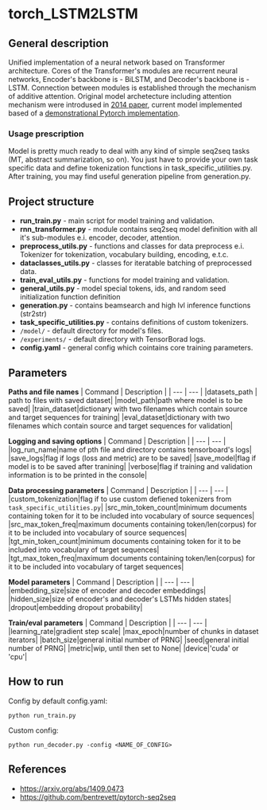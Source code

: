 # torch_LSTM2LSTM

## General description
Unified implementation of a neural network based on Transformer architecture. Cores of the Transformer's modules are recurrent neural networks, Encoder's backbone is - BiLSTM, and Decoder's backbone is - LSTM. Connection between modules is established through the mechanism of additive attention.
Original model archetecture including attention mechanism were introdused in [2014 paper](https://arxiv.org/abs/1409.0473), current model implemented based of a [demonstrational Pytorch implementation](https://github.com/bentrevett/pytorch-seq2seq).

### Usage prescription
<p>
Model is pretty much ready to deal with any kind of simple seq2seq tasks (MT, abstract summarization, so on). You just have to provide your own task specific data and define tokenization functions in task_specific_utilities.py. After training, you may find useful generation pipeline from generation.py.
</p>


## Project structure

* **run_train.py** - main script for model training and validation.
* **rnn_transformer.py** - module contains seq2seq model definition with all it's sub-modules e.i. encoder, decoder, attention.
* **preprocess_utils.py** - functions and classes for data preprocess e.i. Tokenizer for tokenization,
vocabulary building, encoding, e.t.c.
* **dataclasses_utils.py** - classes for iteratable batching of preprocessed data.
* **train_eval_utils.py** - functions for model training and validation.
* **general_utils.py** - model special tokens, ids, and random seed initialization function definition
* **generation.py** - contains beamsearch and high lvl inference functions (str2str)
* **task_specific_utilities.py** - contains definitions of custom tokenizers.
* `/model/` - default directory for model's files.
* `/experiments/` - default directory with TensorBorad logs.
* **config.yaml** - general config which cointains core training parameters.

## Parameters
**Paths and file names**
| Command | Description |
| --- | --- |
|datasets_path | path to files with saved dataset|
|model_path|path where model is to be saved|
|train_dataset|dictionary with two filenames which contain source and target sequences for training|
|eval_dataset|dictionary with two filenames which contain source and target sequences for validation|

**Logging and saving options**
| Command | Description |
| --- | --- |
|log_run_name|name of pth file and directory contains tensorboard's logs|
|save_logs|flag if logs (loss and metric) are to be saved|
|save_model|flag if model is to be saved after tranining|
|verbose|flag if training and validation information is to be printed in the console|

**Data processing parameters**
| Command | Description |
| --- | --- |
|custom_tokenization|flag if to use custom defiened tokenizers from `task_specific_utilities.py`|
|src_min_token_count|minimum documents containing token for it to be included into vocabulary of source sequences|
|src_max_token_freq|maximum documents containing token/len(corpus) for it to be included into vocabulary of source sequences|
|tgt_min_token_count|minimum documents containing token for it to be included into vocabulary of target sequences|
|tgt_max_token_freq|maximum documents containing token/len(corpus) for it to be included into vocabulary of target sequences|

**Model parameters**
| Command | Description |
| --- | --- |
|embedding_size|size of encoder and decoder embeddings|
|hidden_size|size of encoder's and decoder's LSTMs hidden states|
|dropout|embedding dropout probability|

**Train/eval parameters**
| Command | Description |
| --- | --- |
|learning_rate|gradient step scale|
|max_epoch|number of chunks in dataset iterators|
|batch_size|general initial number of PRNG|
|seed|general initial number of PRNG|
|metric|wip, until then set to None|
|device|'cuda' or 'cpu'|


## How to run
Config by default config.yaml:
```
python run_train.py
```
Custom config:
```
python run_decoder.py -config <NAME_OF_CONFIG>
```

## References
* https://arxiv.org/abs/1409.0473
* https://github.com/bentrevett/pytorch-seq2seq